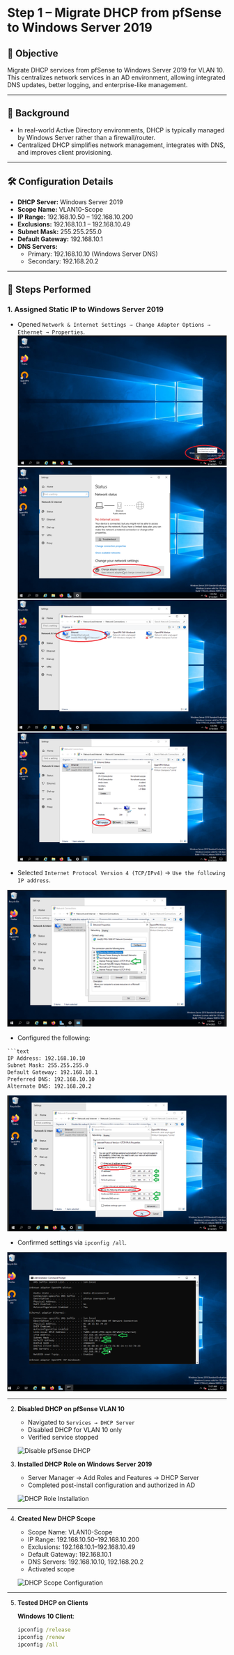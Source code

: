 # Step 1 – Migrate DHCP from pfSense to Windows Server 2019

## 📌 Objective
Migrate DHCP services from pfSense to Windows Server 2019 for VLAN 10.  
This centralizes network services in an AD environment, allowing integrated DNS updates, better logging, and enterprise-like management.

---

## 🔹 Background
- In real-world Active Directory environments, DHCP is typically managed by Windows Server rather than a firewall/router.  
- Centralized DHCP simplifies network management, integrates with DNS, and improves client provisioning.

---

## 🛠️ Configuration Details
- **DHCP Server:** Windows Server 2019  
- **Scope Name:** VLAN10-Scope  
- **IP Range:** 192.168.10.50 – 192.168.10.200  
- **Exclusions:** 192.168.10.1 – 192.168.10.49  
- **Subnet Mask:** 255.255.255.0  
- **Default Gateway:** 192.168.10.1  
- **DNS Servers:**  
  - Primary: 192.168.10.10 (Windows Server DNS)  
  - Secondary: 192.168.20.2  

---

## 🔹 Steps Performed

### 1. **Assigned Static IP to Windows Server 2019**
  - Opened `Network & Internet Settings → Change Adapter Options → Ethernet → Properties`.
   ![Assign_Static_IP_WIN11](images/1_Static_WIN11.png)
   ![Assign_Static_IP_WIN11](images/2_Static_WIN11.png)
   ![Assign_Static_IP_WIN11](images/3_Static_WIN11.png)
   ![Assign_Static_IP_WIN11](images/4_Static_WIN11.png)

   - Selected `Internet Protocol Version 4 (TCP/IPv4)` → `Use the following IP address`.
  
   ![Assign_Static_IP_WIN11](images/5_Static_WIN11.png)

   - Configured the following:

    ```text
    IP Address: 192.168.10.10
    Subnet Mask: 255.255.255.0
    Default Gateway: 192.168.10.1
    Preferred DNS: 192.168.10.10
    Alternate DNS: 192.168.20.2

  ![Assign_Static_IP_WIN11](images/6_Static_WIN11.png)

   - Confirmed settings via `ipconfig /all`.
  
  ![Assign_Static_IP_WIN11](images/7_Static_WIN11.png)

---

2. **Disabled DHCP on pfSense VLAN 10**  
   - Navigated to `Services → DHCP Server`  
   - Disabled DHCP for VLAN 10 only  
   - Verified service stopped  

   ![Disable pfSense DHCP](images/pfsense_disable.png)

3. **Installed DHCP Role on Windows Server 2019**  
   - Server Manager → Add Roles and Features → DHCP Server  
   - Completed post-install configuration and authorized in AD  

   ![DHCP Role Installation](images/dhcp_scope_config.png)

---

4. **Created New DHCP Scope**  
   - Scope Name: VLAN10-Scope  
   - IP Range: 192.168.10.50–192.168.10.200  
   - Exclusions: 192.168.10.1–192.168.10.49  
   - Default Gateway: 192.168.10.1  
   - DNS Servers: 192.168.10.10, 192.168.20.2  
   - Activated scope  

   ![DHCP Scope Configuration](images/dhcp_scope_config.png)

---

5. **Tested DHCP on Clients**

   **Windows 10 Client**:  
   ```cmd
   ipconfig /release
   ipconfig /renew
   ipconfig /all
